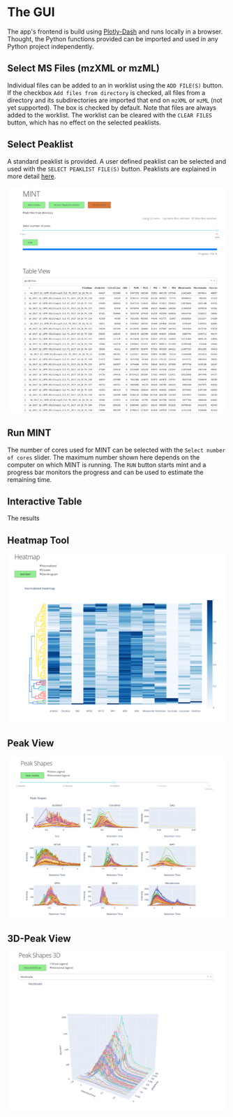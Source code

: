 # The GUI
The app's frontend is build using [Plotly-Dash](https://plot.ly/dash/) and runs locally in a browser. Thought, the Python functions provided can be imported and used in any Python project independently.


## Select MS Files (mzXML or mzML)
Individual files can be added to an in worklist using the `ADD FILE(S)` button. If the checkbox `Add files from directory` is checked, all files from a directory and its subdirectories are imported that end on `mzXML` or `mzML` (not yet supported). The box is checked by default. Note that files are always added to the worklist. The worklist can be cleared with the `CLEAR FILES` button, which has no effect on the selected peaklists.


## Select Peaklist
A standard peaklist is provided. A user defined peaklist can be selected and used with the `SELECT PEAKLIST FILE(S)` button. Peaklists are explained in more detail [here](peaklists.md).

![Demo Image](./image/mint1.png "Demo image")


## Run MINT 
The number of cores used for MINT can be selected with the `Select number of cores` slider. The maximum number shown here depends on the computer on which MINT is running. The `RUN` button starts mint and a progress bar monitors the progress and can be used to estimate the remaining time.

## Interactive Table
The results

## Heatmap Tool
![Demo Image](./image/mint2.png "Demo image")


## Peak View
![Demo Image](./image/mint3.png "Demo image")


## 3D-Peak View
![Demo Image](./image/mint4.png "Demo image")

